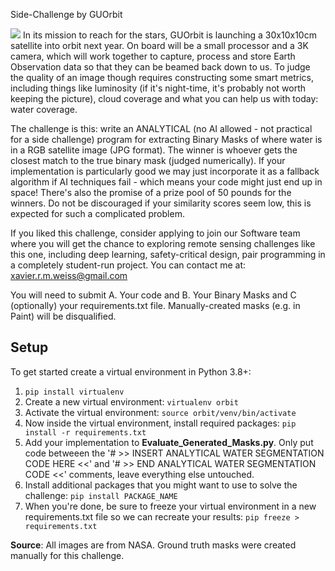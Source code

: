 Side-Challenge by GUOrbit

![](https://i.imgur.com/VX9BIr6.jpg)
In its mission to reach for the stars, GUOrbit is launching a 30x10x10cm satellite into orbit next year. On board will be a small processor and a 3K camera, which will work together to capture, process and store Earth Observation data so that they can be beamed back down to us. To judge the quality of an image though requires constructing some smart metrics, including things like luminosity (if it's night-time, it's probably not worth keeping the picture), cloud coverage and what you can help us with today: water coverage.
 
The challenge is this: write an ANALYTICAL (no AI allowed - not practical for a side challenge) program for extracting Binary Masks of where water is in a RGB satellite image (JPG format). The winner is whoever gets the closest match to the true binary mask (judged numerically). If your implementation is particularly good we may just incorporate it as a fallback algorithm if AI techniques fail - which means your code might just end up in space! There's also the promise of a prize pool of 50 pounds for the winners. Do not be discouraged if your similarity scores seem low, this is expected for such a complicated problem. 

If you liked this challenge, consider applying to join our Software team where you will get the chance to exploring remote sensing challenges like this one, including deep learning, safety-critical design, pair programming in a completely student-run project. You can contact me at: xavier.r.m.weiss@gmail.com
 
You will need to submit A. Your code and B. Your Binary Masks and C (optionally) your requirements.txt file. Manually-created masks (e.g. in Paint) will be disqualified. 

## Setup
To get started create a virtual environment in Python 3.8+:
1. `pip install virtualenv`
2. Create a new virtual environment: `virtualenv orbit`
3. Activate the virtual environment: `source orbit/venv/bin/activate`
4. Now inside the virtual environment, install required packages: `pip install -r requirements.txt`
5. Add your implementation to  **Evaluate_Generated_Masks.py**. Only put code betweeen the '# >> INSERT ANALYTICAL WATER SEGMENTATION CODE HERE <<' and '# >> END ANALYTICAL WATER SEGMENTATION CODE <<' comments, leave everything else untouched. 
6. Install additional packages that you might want to use to solve the challenge: `pip install PACKAGE_NAME`
7. When you're done, be sure to freeze your virtual environment in a new requirements.txt file so we can recreate your results: `pip freeze > requirements.txt`

**Source**: All images are from NASA. Ground truth masks were created manually for this challenge.